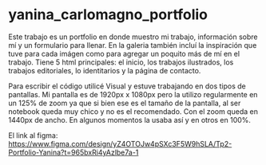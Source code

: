 # yanina_carlomagno_portfolio
Este trabajo es un portfolio en donde muestro mi trabajo, información sobre mí y un formulario para llenar. En la galeria también incluí la inspiración que tuve para cada imágen como para agregar un poquito más de mí en el trabajo. 
Tiene 5 html principales: el inicio, los trabajos ilustrados, los trabajos editoriales, lo identitarios y la página de contacto. 

Para escribir el código utilicé Visual y estuve trabajando en dos tipos de pantallas. Mi pantalla es de 1920px x 1080px pero la utilizo regularmente en un 125% de zoom ya que si bien ese es el tamaño de la pantalla, al ser notebook queda muy chico y no es el recomendado. Con el zoom queda en 1440px de ancho. En algunos momentos la usaba así y en otros en 100%.

El link al figma: https://www.figma.com/design/yZ4OTOJw4pSXc3F5W9hSLA/Tp2-Portfolio-Yanina?t=965bxRi4yAzlbe7a-1